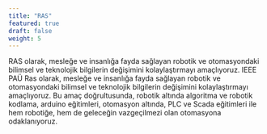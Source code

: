```yaml
---
title: "RAS"
featured: true
draft: false
weight: 5
---
```


RAS olarak, mesleğe ve insanlığa fayda sağlayan robotik ve otomasyondaki bilimsel ve teknolojik bilgilerin değişimini kolaylaştırmayı amaçlıyoruz.
IEEE PAÜ Ras olarak, mesleğe ve insanlığa fayda sağlayan robotik ve otomasyondaki bilimsel ve teknolojik bilgilerin değişimini kolaylaştırmayı amaçlıyoruz.
Bu amaç doğrultusunda, robotik altında algoritma ve robotik kodlama, arduino eğitimleri, otomasyon altında, PLC ve Scada eğitimleri ile hem robotiğe, hem de geleceğin vazgeçilmezi olan otomasyona odaklanıyoruz.
